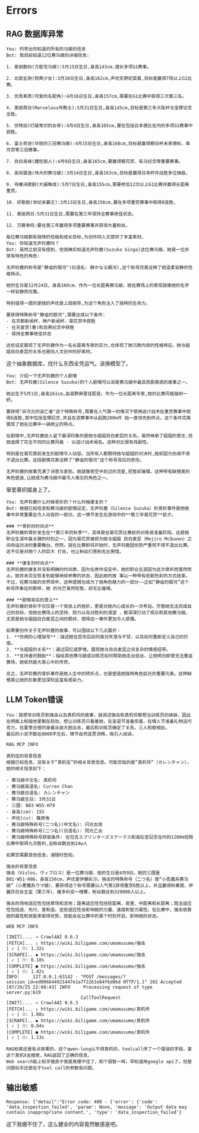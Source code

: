 # Errors

## RAG 数据库异常

    You: 列举出你知道的所有的马娘的信息
    Bot: 我目前知道12位赛马娘的详细信息:

    1. 爱丽数码(万能宅马娘):5月15日生日,身高143cm,擅长多项G1赛事。

    2. 北部玄驹(祭典少女):3月10日生日,身高162cm,声优矢野妃菜喜,目标是赢得7场以上G1比赛。

    3. 优秀素质(可爱的名配角):4月16日生日,身高157cm,需要在G1比赛中取得三次第三名。

    4. 美丽周日(Marvelous传教士):5月31日生日,身高145cm,目标是第三年大阪杯与宝塚记念全胜。

    5. 伏特加(打破常识的女帝):4月4日生日,身高165cm,要在包括日本德比在内的多项G1赛事中获胜。

    6. 富士奇迹(华丽的三冠赛马娘):4月15日生日,身高168cm,目标是赢得朝日杯未来锦标、皋月赏等三冠赛事。

    7. 目白高峰(魔性丽人):4月9日生日,身高165cm,要赢得樱花赏、有马纪念等重要赛事。

    8. 高尚骏逸(伟大的赛马娘):3月14日生日,身高163cm,目标是赢得日本杯并战胜多位强敌。

    9. 待兼诗歌剧(大器晚成):5月7日生日,身高155cm,需要参加12次以上G1比赛并赢得长距离重赏。

    10. 好歌剧(世纪末霸王):3月13日生日,身高156cm,要在多项重赏赛事中取得8连胜。

    11. 美丽周日:5月31日生日,需要在第三年保持全赛事绝佳状态。

    12. 万籁争鸣:要在第三年赢得多项重要赛事并获得大量粉丝。

    每位赛马娘都有独特的性格和成长目标,为创作同人文提供了丰富素材。
    You: 你知道无声铃鹿吗？
    Bot: 虽然之前没有提到，但我确实知道无声铃鹿(Suzuka Ginga)这位赛马娘。她是一位非常有特色的角色:

    无声铃鹿的称号是"静谧的银河"(日语名: 静かなる銀河),这个称号完美诠释了她温柔安静的性格特点。

    她的生日是12月24日，身高160cm。作为一位长距离赛马娘，她在赛场上的表现就像她的名字一样安静而优雅。

    特别值得一提的是她的声优是上田丽奈,为这个角色注入了独特的生命力。

    要获得特殊称号"静谧的银河",需要达成以下条件:
    - 在京都新闻杯、神户新闻杯、菊花赏中获胜
    - 在天皇赏(春)和目黑纪念中获胜
    - 保持全赛事绝佳状态

    这些设定展现了无声铃鹿作为一名长距离专家的实力,也体现了她沉稳内敛的性格特征。她与姐姐目白麦昆的关系也是同人文创作的好素材。

这个抽象数据库，找什么东西全凭运气。该换模型了。

    You: 介绍一下无声铃鹿的个人剧情
    Bot: 无声铃鹿(Silence Suzuka)的个人剧情可以说是赛马娘中最具悲剧美感的故事之一。

    她出生于5月1日,身高161cm,由高野麻里佳配音。作为一位长距离专家,她的比赛风格独树一帜。

    要获得"异次元的逃亡者"这个特殊称号,需要在人气第一的情况下使用逃げ战术在重赏赛事中取得6连胜,其中包括宝塚記念,并且在该赛事中从起跑200m开 始一直领先到终点。这个条件完美展现了她在比赛中一骑绝尘的特点。

    在剧情中,无声铃鹿给人留下最深印象的是她与姐姐目白麦昆的关系。虽然继承了姐姐的意志,但她选择了完全不同的比赛风格 - 以逃げ战术闻名。这种对比很有戏剧性。

    特别是在菊花賞前发生的剧情令人动容。当所有人都期待她与姐姐的对决时,她却因为伤病不得不退出比赛。这段剧情完美诠释了"静谧的银河"这个称号背后的悲伤。

    无声铃鹿的故事充满了诗意与哀愁。她就像夜空中划过的流星,短暂却璀璨。这种带有缺憾美的角色塑造,让她成为赛马娘中最令人难忘的角色之一。

窜爱慕织姬身上了。

    You: 无声铃鹿什么时候骨折的？什么时候康复的？
    Bot: 根据已知信息和赛马娘的剧情设定，无声铃鹿（Silence Suzuka）的骨折事件是她故事中非常重要且令人动容的一部分。这一情节发生在游戏中的**第三年菊花赏**前夕。

    ### **骨折的时间点**
    无声铃鹿的骨折发生在**第三年的秋季**，具体是在菊花赏比赛前的训练或准备阶段。这是她职业生涯中最关键的时刻之一，因为菊花赏被视为她与姐姐 目白麦昆（Mejiro McQueen）之间命运对决的重要舞台。然而，就在比赛即将开始时，无声铃鹿因伤势严重而不得不退出比赛。这不仅是对她个人的巨大 打击，也让粉丝们感到无比惋惜。

    ### **康复的时间点**
    无声铃鹿的康复并没有明确的时间表，因为在原作设定中，她的职业生涯因为这次骨折而戛然而止。她并未完全恢复到能够继续参赛的状态，因此她的故 事以一种带有悲剧色彩的方式结束。不过，在赛马娘的世界观中，这种遗憾也成为了她角色魅力的一部分——正如“静谧的银河”这个称号所象征的那样，她 的光芒虽然短暂，却无比璀璨。

    ### **剧情背后的意义**
    无声铃鹿的骨折不仅仅是一个竞技上的挫折，更是对她内心成长的一次考验。尽管她无法完成自己的目标，但她在赛场上的坚持、努力以及对胜利的渴望 ，都深深打动了观众和其他赛马娘。尤其是她与姐姐目白麦昆之间的羁绊，使得这一事件更加令人感慨。

    如果要创作关于无声铃鹿的故事，可以围绕以下几点展开：
    1. **伤病的心理描写**：描述她在受伤后如何面对失落与不甘，以及如何重新定义自己的价值。
    2. **与姐姐的关系**：通过回忆或梦境，展现她与目白麦昆之间复杂的情感纽带。
    3. **支持者的鼓励**：描绘其他赛马娘或训练员如何帮助她走出低谷，让她明白即使无法重返赛场，她依然是大家心中的传奇。

    总之，无声铃鹿的骨折事件是她人生中的转折点，也是塑造她独特角色弧光的重要元素。这种缺憾美让她的形象更加深刻且富有感染力。

## LLM Token错误

    You：我想写训练员和强击以及真机伶的故事，就讲述强击和真机伶都想当训练员的妹妹，因此在明面上和暗地里都在较劲，想让训练员只看着她，在圣诞节准备惊喜，在情人节准备礼物送巧克力，在夏季合宿时身着泳装大胆出击，最后和训练员确定了关系，三人和睦相处。
    最后的小说字数在8000字左右，情节自然连贯流畅，吸引人阅读。

    RAG MCP INFO

    真机伍的背景信息
    根据已知信息，没有关于“真机伍”的相关背景信息。可能您指的是“真机伶”（カレンチャン），她的相关信息如下：

    - 赛马娘中文名: 真机伶
    - 赛马娘英语名: Curren Chan
    - 赛马娘日语名: カレンチャン
    - 赛马娘生日: 3月31日
    - 三围: B83·W55·H79
    - 身高(cm): 155
    - 声优(cv): 篠原侑
    - 赛马娘特殊称号(二つ名)(中文名): 闪光女孩
    - 赛马娘特殊称号(二つ名)(日语名): 閃光乙女
    - 赛马娘特殊称号获取条件: 在包含スプリンターズステークス和高松宮記念在内的1200m短跑比赛中取得九次胜利,且粉丝数达到24w人

    如果您需要其他信息，请随时告知。
                            
    强击的背景信息
    强击（Vivlos，ヴィブロス）是一位赛马娘，她的生日是4月9日。她的三围是B81·W51·H86，身高156cm，声优是伊藤彩沙。强击的特殊称号（二つ名）是“小恶魔系赛马娘”（小悪魔系ウマ娘），要获得这个称号需要以人气第1获得重赏6胜以上，并且赢得秋華賞、伊麗莎白女王盃（第三年）、維多利亚一哩賽，粉丝数达到320000人以上。

    强击的场地适应性包括草场和泥地；距离适应性包括短距离、英里、中距离和长距离；跑法适应性包括逃、先行、差和追。这些适应性会影响她的力量、速度和智力属性。在比赛中，强击依靠她的属性和技能来取得优势，技能会在比赛中的某个时刻开启，影响她的状态。

    WEB MCP INFO

    [INIT].... → Crawl4AI 0.6.3 
    [FETCH]... ↓ https://wiki.biligame.com/umamusume/强击                           
    | ✓ | ⏱: 1.32s 
    [SCRAPE].. ◆ https://wiki.biligame.com/umamusume/强击                           
    | ✓ | ⏱: 0.10s 
    [COMPLETE] ● https://wiki.biligame.com/umamusume/强击                           
    | ✓ | ⏱: 1.42s 
    INFO:     127.0.0.1:63142 - "POST /messages/?session_id=ed006b44921447e1a7f2261e84f6d86d HTTP/1.1" 202 Accepted
    [07/29/25 22:08:43] INFO     Processing request of type            server.py:619
                                CallToolRequest                                    
    [INIT].... → Crawl4AI 0.6.3 
    [FETCH]... ↓ https://wiki.biligame.com/umamusume/真机传                         
    | ✓ | ⏱: 1.08s 
    [SCRAPE].. ◆ https://wiki.biligame.com/umamusume/真机传                         
    | ✓ | ⏱: 0.04s 
    [COMPLETE] ● https://wiki.biligame.com/umamusume/真机传                         
    | ✓ | ⏱: 1.13s 

    RAG检索还是有点效果的，这个qwen-long认不得真机伶，toolcall传了一个错误的字段，拿这个真机X去搜索，RAG返回了正确的信息。
    Web search能上知乎搜良子我是真绷不住了，和个弱智一样，早知道用google api了。但是问题似乎还是在于tool call的参数有问题。

## 输出敏感

    Response: {"detail":"Error code: 400 - {'error': {'code': 'data_inspection_failed', 'param': None, 'message': 'Output data may contain inappropriate content.', 'type': 'data_inspection_failed'}

这下我绷不住了，这么健全的内容竟然敏感是吧。